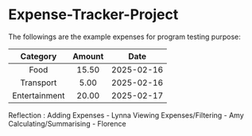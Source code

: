 # Expense-Tracker-Project

The followings are the example expenses for program testing purpose:

| Category | Amount | Date |
| :---:    |  :---: | :---: |
| Food | 15.50 | 2025-02-16 |
| Transport | 5.00 | 2025-02-16|
| Entertainment | 20.00 | 2025-02-17|


Reflection :
Adding Expenses - Lynna
Viewing Expenses/Filtering - Amy
Calculating/Summarising - Florence
